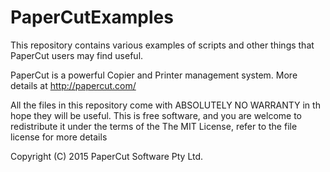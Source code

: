 # PaperCutExamples

This repository contains various examples of scripts and other things that PaperCut users may find useful.

PaperCut is a powerful Copier and Printer management system. More details at http://papercut.com/

All the files in this repository come with ABSOLUTELY NO WARRANTY in th hope they will be useful.
This is free software, and you are welcome to redistribute it under the terms of the The MIT License,
refer to the file license for more details

Copyright (C) 2015  PaperCut Software Pty Ltd.

